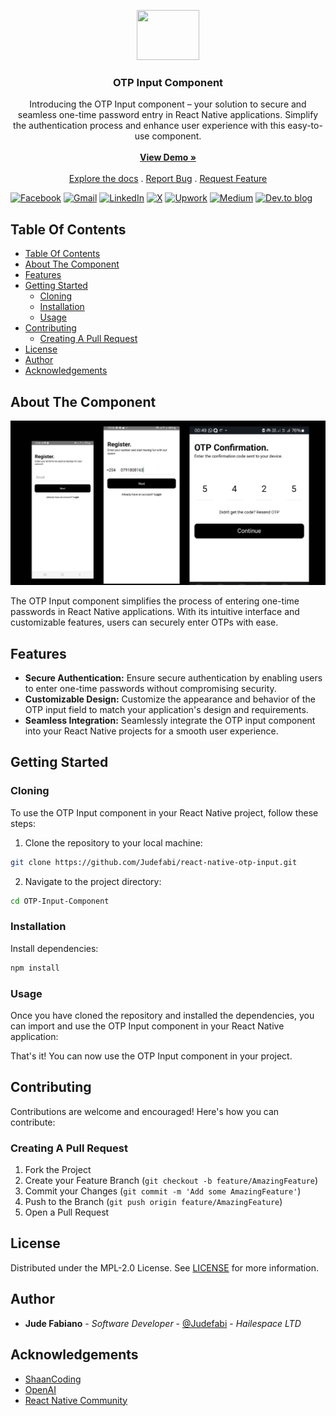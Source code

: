 <p align="center">
  <a href="https://github.com/ShaanCoding/ReadME-Generator">
    <!-- <img src="images/logo.png" alt="Logo" width="80" height="80"> -->
    <img src="https://media.giphy.com/media/v1.Y2lkPTc5MGI3NjExZDQwc2RnMnN3ZjhrNDB3MG9heHVidmh2bDV0M2xzOW01ZXN2MzNyaCZlcD12MV9naWZzX3NlYXJjaCZjdD1n/WoWm8YzFQJg5i/giphy.gif" width="100" height="80"/>
  </a>

  <h3 align="center">OTP Input Component</h3>

  <p align="center">
    Introducing the OTP Input component – your solution to secure and seamless one-time password entry in React Native applications. Simplify the authentication process and enhance user experience with this easy-to-use component.
    <br/>
    <br/>
    <a href="https://github.com/Judefabi/react-native-otp-input"><strong>View Demo »</strong></a>
    <br/>
    <br/>
    <a href="https://github.com/Judefabi/react-native-otp-input">Explore the docs</a>
    .
    <a href="https://github.com/Judefabi/react-native-otp-input/issues">Report Bug</a>
    .
    <a href="https://github.com/Judefabi/react-native-otp-input/issues">Request Feature</a>
  </p>
</p>

[![Facebook](https://img.shields.io/badge/Facebook-%231877F2.svg?style=for-the-badge&logo=Facebook&logoColor=white)](https://web.facebook.com/jude.fabiano) [![Gmail](https://img.shields.io/badge/Gmail-D14836?style=for-the-badge&logo=gmail&logoColor=white)](https://mail.to:judefabiano99@gmail.com/) [![LinkedIn](https://img.shields.io/badge/linkedin-%230077B5.svg?style=for-the-badge&logo=linkedin&logoColor=white)](https://www.linkedin.com/in/jude-fabiano-2a7786167/) [![X](https://img.shields.io/badge/X-%23000000.svg?style=for-the-badge&logo=X&logoColor=white)](https://twitter.com/I_JFabiano) [![Upwork](https://img.shields.io/badge/UpWork-6FDA44?style=for-the-badge&logo=Upwork&logoColor=white)](https://www.upwork.com/freelancers/~01b19999d6770ed1f1) [![Medium](https://img.shields.io/badge/Medium-12100E?style=for-the-badge&logo=medium&logoColor=white)](https://medium.com/@judefabiano99) [![Dev.to blog](https://img.shields.io/badge/dev.to-0A0A0A?style=for-the-badge&logo=dev.to&logoColor=white)](https://dev.to/judefabi)

## Table Of Contents

- [Table Of Contents](#table-of-contents)
- [About The Component](#about-the-component)
- [Features](#features)
- [Getting Started](#getting-started)
  - [Cloning](#cloning)
  - [Installation](#installation)
  - [Usage](#usage)
- [Contributing](#contributing)
  - [Creating A Pull Request](#creating-a-pull-request)
- [License](#license)
- [Author](#author)
- [Acknowledgements](#acknowledgements)

## About The Component

![Screen Shot](otpinput.png)

The OTP Input component simplifies the process of entering one-time passwords in React Native applications. With its intuitive interface and customizable features, users can securely enter OTPs with ease.

## Features

- **Secure Authentication:** Ensure secure authentication by enabling users to enter one-time passwords without compromising security.
- **Customizable Design:** Customize the appearance and behavior of the OTP input field to match your application's design and requirements.
- **Seamless Integration:** Seamlessly integrate the OTP input component into your React Native projects for a smooth user experience.

## Getting Started

### Cloning

To use the OTP Input component in your React Native project, follow these steps:

1. Clone the repository to your local machine:

```sh
git clone https://github.com/Judefabi/react-native-otp-input.git
```

2. Navigate to the project directory:

```sh
cd OTP-Input-Component
```

### Installation

Install dependencies:

```sh
npm install
```

### Usage

Once you have cloned the repository and installed the dependencies, you can import and use the OTP Input component in your React Native application:

<!-- ```javascript
import React from "react";
import { View } from "react-native";
import OTPInput from "@shaancoding/otp-input-component";

const App = () => {
  return (
    <View>
      <OTPInput />
    </View>
  );
};

export default App;
``` -->

That's it! You can now use the OTP Input component in your project.

## Contributing

Contributions are welcome and encouraged! Here's how you can contribute:

### Creating A Pull Request

1. Fork the Project
2. Create your Feature Branch (`git checkout -b feature/AmazingFeature`)
3. Commit your Changes (`git commit -m 'Add some AmazingFeature'`)
4. Push to the Branch (`git push origin feature/AmazingFeature`)
5. Open a Pull Request

## License

Distributed under the MPL-2.0 License. See [LICENSE](https://github.com/Judefabi/react-native-otp-input/blob/main/LICENSE.md) for more information.

## Author

- **Jude Fabiano** - _Software Developer_ - [@Judefabi](https://github.com/judefabi/) - _Hailespace LTD_

## Acknowledgements

- [ShaanCoding](https://github.com/ShaanCoding/)
- [OpenAI](https://openai.com/)
- [React Native Community](https://github.com/react-native-community)
